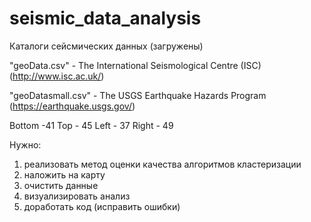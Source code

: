 # seismic_data_analysis


Каталоги сейсмических данных (загружены)

"geoData.csv" - The International Seismological Centre (ISC) (http://www.isc.ac.uk/)

"geoDatasmall.csv" - The USGS Earthquake Hazards Program  (https://earthquake.usgs.gov/)

Bottom -41
Top - 45
Left - 37
Right - 49




Нужно:

1) реализовать метод оценки качества алгоритмов кластеризации
2) наложить на карту
3) очистить данные
4) визуализировать анализ
5) доработать код (исправить ошибки)
